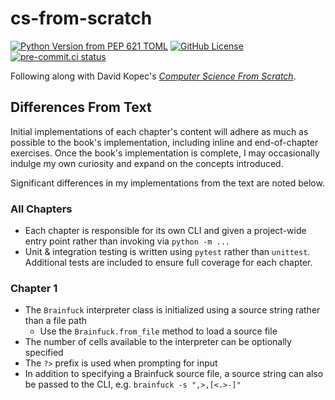# cs-from-scratch
[![Python Version from PEP 621 TOML](https://img.shields.io/python/required-version-toml?tomlFilePath=https%3A%2F%2Fraw.githubusercontent.com%2Fsco1%2Fcs-from-scratch%2Frefs%2Fheads%2Fmain%2Fpyproject.toml&logo=python&logoColor=FFD43B)](https://github.com/sco1/cs-from-scratch/blob/main/pyproject.toml)
[![GitHub License](https://img.shields.io/github/license/sco1/cs-from-scratch?color=magenta)](https://github.com/sco1/cs-from-scratch/blob/main/LICENSE)
[![pre-commit.ci status](https://results.pre-commit.ci/badge/github/sco1/cs-from-scratch/main.svg)](https://results.pre-commit.ci/latest/github/sco1/cs-from-scratch/main)

Following along with David Kopec's [*Computer Science From Scratch*](https://nostarch.com/computer-science-from-scratch).

## Differences From Text
Initial implementations of each chapter's content will adhere as much as possible to the book's implementation, including inline and end-of-chapter exercises. Once the book's implementation is complete, I may occasionally indulge my own curiosity and expand on the concepts introduced.

Significant differences in my implementations from the text are noted below.

### All Chapters
  * Each chapter is responsible for its own CLI and given a project-wide entry point rather than invoking via `python -m ...`
  * Unit & integration testing is written using `pytest` rather than `unittest`. Additional tests are included to ensure full coverage for each chapter.

### Chapter 1
  * The `Brainfuck` interpreter class is initialized using a source string rather than a file path
    * Use the `Brainfuck.from_file` method to load a source file
  * The number of cells available to the interpreter can be optionally specified
  * The `?>` prefix is used when prompting for input
  * In addition to specifying a Brainfuck source file, a source string can also be passed to the CLI, e.g. `brainfuck -s ",>,[<.>-]"`
